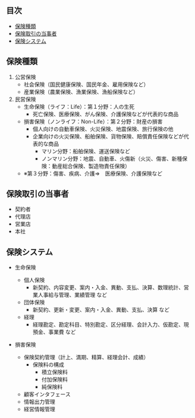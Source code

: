 ## 目次
- [保険種類](#保険種類)
- [保険取引の当事者](#保険取引の当事者)
- [保険システム](#保険システム)

## 保険種類
1. 公営保険
    - 社会保険（国民健康保険、国民年金、雇用保険など）
    - 産業保険（農業保険、漁業保険、漁船保険など）
2. 民営保険
    + 生命保険（ライフ：Life）：第１分野：人の生死
      * 死亡保険、医療保険、がん保険、介護保険などが代表的な商品
    + 損害保険（ノンライフ：Non-Life）：第２分野：財産の損害
      * 個人向けの自動車保険、火災保険、地震保険、旅行保険の他
      * 企業向けの火災保険、船舶保険、貨物保険、賠償責任保険などが代表的な商品
        - マリン分野：船舶保険、運送保険など
        - ノンマリン分野：地震、自動車、火傷新（火災、傷害、新種保険：動産総合保険、製造物責任保険）
    + ※第３分野：傷害、疾病、介護⇒　医療保険、介護保険など

## 保険取引の当事者
- 契約者
- 代理店
- 営業店
- 本社

## 保険システム
- 生命保険
  + 個人保険
    * 新契約、内容変更、案内・入金、異動、支払、決算、数理統計、営業人事給与管理、業績管理 など
  + 団体保険
    * 新契約、更新・変更、案内・入金、異動、支払、決算 など
  + 経理
    * 経理勘定、勘定科目、特別勘定、区分経理、会計入力、仮勘定、現預金、事業費 など
    
- 損害保険
  + 保険契約管理（計上、満期、精算、経理会計、成績）
    * 保険料の構成
      - 積立保険料
      - 付加保険料
      - 純保険料
  + 顧客インタフェース
  + 情報出力管理
  + 経営情報管理
